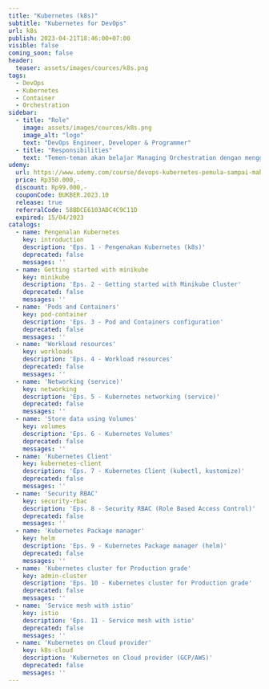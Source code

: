 ```yaml
---
title: "Kubernetes (k8s)"
subtitle: "Kubernetes for DevOps"
url: k8s
publish: 2023-04-21T18:46:00+07:00
visible: false
coming_soon: false
header:
  teaser: assets/images/cources/k8s.png
tags:
  - DevOps
  - Kubernetes
  - Container
  - Orchestration
sidebar:
  - title: "Role"
    image: assets/images/cources/k8s.png
    image_alt: "logo"
    text: "DevOps Engineer, Developer & Programmer"
  - title: "Responsibilities"
    text: "Temen-teman akan belajar Managing Orchestration dengan menggunakan Kubernetes (k8s) untuk Pemula sampai Mahir."
udemy: 
  url: https://www.udemy.com/course/devops-kubernetes-pemula-sampai-mahir/
  price: Rp350.000,-
  discount: Rp99.000,-
  couponCode: BUKBER.2023.10
  release: true
  referralCode: 58BDCE6103ADC4C9C11D
  expired: 15/04/2023
catalogs:
  - name: Pengenalan Kubernetes
    key: introduction
    description: 'Eps. 1 - Pengenakan Kubernetes (k8s)'
    deprecated: false
    messages: ''
  - name: Getting started with minikube
    key: minikube
    description: 'Eps. 2 - Getting started with Minikube Cluster'
    deprecated: false
    messages: ''
  - name: 'Pods and Containers'
    key: pod-container
    description: 'Eps. 3 - Pod and Containers configuration'
    deprecated: false
    messages: ''
  - name: 'Workload resources'
    key: workloads
    description: 'Eps. 4 - Workload resources'
    deprecated: false
    messages: ''
  - name: 'Networking (service)'
    key: networking
    description: 'Eps. 5 - Kubernetes networking (service)'
    deprecated: false
    messages: ''
  - name: 'Store data using Volumes'
    key: volumes
    description: 'Eps. 6 - Kubernetes Volumes'
    deprecated: false
    messages: ''
  - name: 'Kubernetes Client'
    key: kubernetes-client
    description: 'Eps. 7 - Kubernetes Client (kubectl, kustomize)'
    deprecated: false
    messages: ''
  - name: 'Security RBAC'
    key: security-rbac
    description: 'Eps. 8 - Security RBAC (Role Based Access Control)'
    deprecated: false
    messages: ''
  - name: 'Kubernetes Package manager'
    key: helm
    description: 'Eps. 9 - Kubernetes Package manager (helm)'
    deprecated: false
    messages: ''
  - name: 'Kubernetes cluster for Production grade'
    key: admin-cluster
    description: 'Eps. 10 - Kubernetes cluster for Production grade'
    deprecated: false
    messages: ''
  - name: 'Service mesh with istio'
    key: istio
    description: 'Eps. 11 - Service mesh with istio'
    deprecated: false
    messages: ''
  - name: 'Kubernetes on Cloud provider'
    key: k8s-cloud
    description: 'Kubernetes on Cloud provider (GCP/AWS)'
    deprecated: false
    messages: ''
---
```


